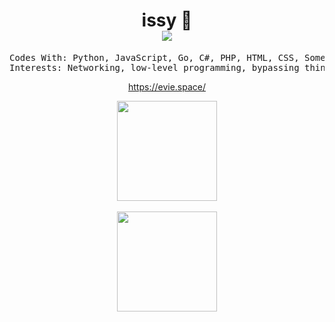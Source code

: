 <h1 align="center">
issy 💄<br />
<img src="https://komarev.com/ghpvc/?username=exact" />
</h1>

<pre align="center">
Codes With: Python, JavaScript, Go, C#, PHP, HTML, CSS, Some C++
Interests: Networking, low-level programming, bypassing things ;)
</pre>

<div align="center">
  <a href="https://evie.space/" target="_blank">https://evie.space/</a>
</div>

<p align="center">
  
<img height= "160" src="https://github-readme-stats.vercel.app/api?username=exact&show_icons=true&include_all_commits=true&theme=dark&update=2" />
<br />
<br />
<img height= "160" src="https://github-readme-stats.vercel.app/api/top-langs/?username=exact&theme=dark&update=2" />

</p>
